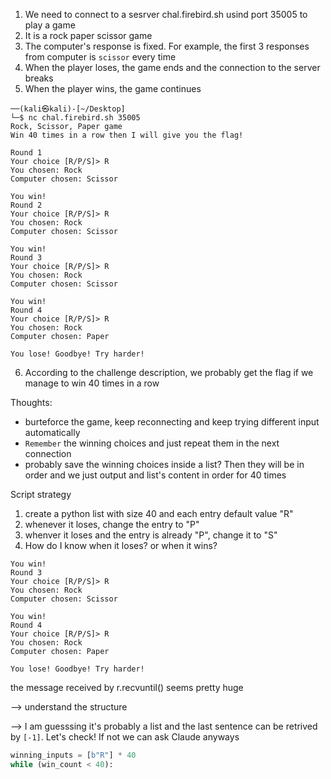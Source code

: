 1. We need to connect to a sesrver chal.firebird.sh usind port 35005 to play a game
2. It is a rock paper scissor game
3. The computer's response is fixed. For example, the first 3 responses from computer is `scissor` every time
4. When the player loses, the game ends and the connection to the server breaks 
5. When the player wins, the game continues 
```
──(kali㉿kali)-[~/Desktop]
└─$ nc chal.firebird.sh 35005
Rock, Scissor, Paper game
Win 40 times in a row then I will give you the flag!

Round 1
Your choice [R/P/S]> R
You chosen: Rock
Computer chosen: Scissor

You win!
Round 2
Your choice [R/P/S]> R
You chosen: Rock
Computer chosen: Scissor

You win!
Round 3
Your choice [R/P/S]> R
You chosen: Rock
Computer chosen: Scissor

You win!
Round 4
Your choice [R/P/S]> R
You chosen: Rock
Computer chosen: Paper

You lose! Goodbye! Try harder!
```
6. According to the challenge description, we probably get the flag if we manage to win 40 times in a row

Thoughts:

- burteforce the game, keep reconnecting and keep trying different input automatically
- `Remember` the winning choices and just repeat them in the next connection
- probably save the winning choices inside a list? Then they will be in order and we just output and list's content in order for 40 times



Script strategy
1. create a python list with size 40 and each entry default value "R"
2. whenever it loses, change the entry to "P"
3. whenver it loses and the entry is already "P", change it to "S"
4. How do I know when it loses? or when it wins?
```
You win!
Round 3
Your choice [R/P/S]> R
You chosen: Rock
Computer chosen: Scissor

You win!
Round 4
Your choice [R/P/S]> R
You chosen: Rock
Computer chosen: Paper

You lose! Goodbye! Try harder!
```

the message received by r.recvuntil() seems pretty huge

--> understand the structure

--> I am guesssing it's probably a list and the last sentence can be retrived by `[-1]`. Let's check! If not we can ask Claude anyways 

```py
winning_inputs = [b"R"] * 40
while (win_count < 40):
    
    